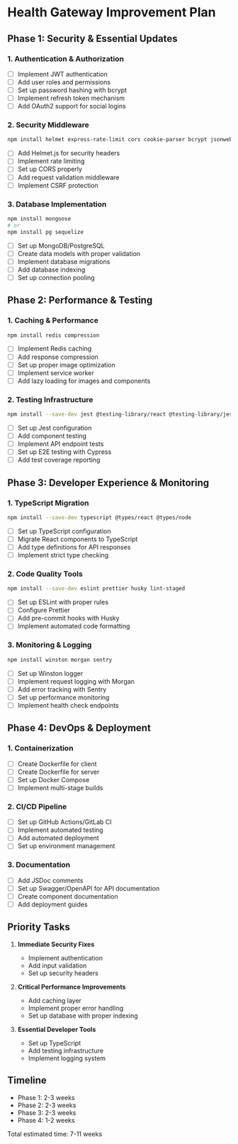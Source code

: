 # Health Gateway Improvement Plan

## Phase 1: Security & Essential Updates

### 1. Authentication & Authorization
- [ ] Implement JWT authentication
- [ ] Add user roles and permissions
- [ ] Set up password hashing with bcrypt
- [ ] Implement refresh token mechanism
- [ ] Add OAuth2 support for social logins

### 2. Security Middleware
```bash
npm install helmet express-rate-limit cors cookie-parser bcrypt jsonwebtoken
```
- [ ] Add Helmet.js for security headers
- [ ] Implement rate limiting
- [ ] Set up CORS properly
- [ ] Add request validation middleware
- [ ] Implement CSRF protection

### 3. Database Implementation
```bash
npm install mongoose
# or
npm install pg sequelize
```
- [ ] Set up MongoDB/PostgreSQL
- [ ] Create data models with proper validation
- [ ] Implement database migrations
- [ ] Add database indexing
- [ ] Set up connection pooling

## Phase 2: Performance & Testing

### 1. Caching & Performance
```bash
npm install redis compression
```
- [ ] Implement Redis caching
- [ ] Add response compression
- [ ] Set up proper image optimization
- [ ] Implement service worker
- [ ] Add lazy loading for images and components

### 2. Testing Infrastructure
```bash
npm install --save-dev jest @testing-library/react @testing-library/jest-dom cypress
```
- [ ] Set up Jest configuration
- [ ] Add component testing
- [ ] Implement API endpoint tests
- [ ] Set up E2E testing with Cypress
- [ ] Add test coverage reporting

## Phase 3: Developer Experience & Monitoring

### 1. TypeScript Migration
```bash
npm install --save-dev typescript @types/react @types/node
```
- [ ] Set up TypeScript configuration
- [ ] Migrate React components to TypeScript
- [ ] Add type definitions for API responses
- [ ] Implement strict type checking

### 2. Code Quality Tools
```bash
npm install --save-dev eslint prettier husky lint-staged
```
- [ ] Set up ESLint with proper rules
- [ ] Configure Prettier
- [ ] Add pre-commit hooks with Husky
- [ ] Implement automated code formatting

### 3. Monitoring & Logging
```bash
npm install winston morgan sentry
```
- [ ] Set up Winston logger
- [ ] Implement request logging with Morgan
- [ ] Add error tracking with Sentry
- [ ] Set up performance monitoring
- [ ] Implement health check endpoints

## Phase 4: DevOps & Deployment

### 1. Containerization
- [ ] Create Dockerfile for client
- [ ] Create Dockerfile for server
- [ ] Set up Docker Compose
- [ ] Implement multi-stage builds

### 2. CI/CD Pipeline
- [ ] Set up GitHub Actions/GitLab CI
- [ ] Implement automated testing
- [ ] Add automated deployment
- [ ] Set up environment management

### 3. Documentation
- [ ] Add JSDoc comments
- [ ] Set up Swagger/OpenAPI for API documentation
- [ ] Create component documentation
- [ ] Add deployment guides

## Priority Tasks

1. **Immediate Security Fixes**
   - Implement authentication
   - Add input validation
   - Set up security headers

2. **Critical Performance Improvements**
   - Add caching layer
   - Implement proper error handling
   - Set up database with proper indexing

3. **Essential Developer Tools**
   - Set up TypeScript
   - Add testing infrastructure
   - Implement logging system

## Timeline

- Phase 1: 2-3 weeks
- Phase 2: 2-3 weeks
- Phase 3: 2-3 weeks
- Phase 4: 1-2 weeks

Total estimated time: 7-11 weeks
